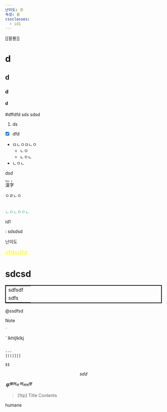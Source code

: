 ```yaml
---
난이도: 중
속성: 불
cssclasses:
  - id1
---
```



[[황룡]]
# d
## d
### d
#### d
#dffdfd
sds
sdsd

1) ds
- [x] dfd


- ㅁㄴㅇㅁㄴㅇ
	- ㄴㅇ
	- ㄴㅇㄴ
- ㄴㅇㄴ


<span>dsd</span>

<ruby>漢<rt>Kan</rt>字<rt>ji</rt></ruby>


<table>
<tr>ㅇㄹㄴㅇ</tr>
</table>

<font color="#2DC26B">ㄴㅇㄴㅇㅇㄴ</font>



<span class="id1">id1</span>

: sdsdsd


난이도


<span style="font-size: 20px; color: yellow">sfdsdfd</span>

<h1>sdcsd</h1>



<table style="border: 2px solid black">
<tr><td>sdfsdf</td></tr>
<tr><td>sdfs<td/></tr>
</table>

@ssdfsd

> [!NOTE]
> 
> <sup><sub>``</sub></sup>

`
lkhljlklkj

```[[![[[

---
]()]]]]

$$
```



$$
sdd
$$

<b><i>뚜<sup>워어<sub>어</sub>
어<sub>어어</sub>엇</sup></i></b>


> [!tip] Title
> Contents


humane